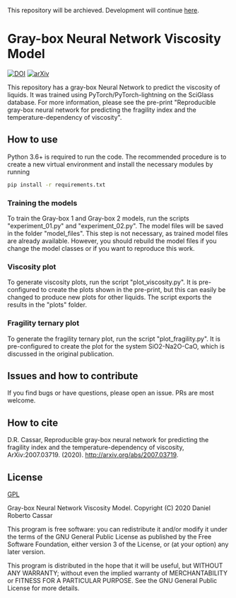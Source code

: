 This repository will be archieved. Development will continue [here](https://github.com/drcassar/viscnet).

# Gray-box Neural Network Viscosity Model
[![DOI](https://zenodo.org/badge/277125509.svg)](https://zenodo.org/badge/latestdoi/277125509)
[![arXiv](https://img.shields.io/badge/arXiv-2007.03719-b31b1b.svg)](https://arxiv.org/abs/2007.03719)

This repository has a gray-box Neural Network to predict the viscosity of liquids. It was trained using PyTorch/PyTorch-lightning on the SciGlass database. For more information, please see the pre-print "Reproducible gray-box neural network for predicting the fragility index and the temperature-dependency of viscosity".

## How to use
Python 3.6+ is required to run the code. The recommended procedure is to create a new virtual environment and install the necessary modules by running

``` sh
pip install -r requirements.txt
```

### Training the models
To train the Gray-box 1 and Gray-box 2 models, run the scripts "experiment_01.py" and "experiment_02.py". The model files will be saved in the folder "model_files". This step is not necessary, as trained model files are already available. However, you should rebuild the model files if you change the model classes or if you want to reproduce this work.

### Viscosity plot
To generate viscosity plots, run the script "plot_viscosity.py". It is pre-configured to create the plots shown in the pre-print, but this can easily be changed to produce new plots for other liquids. The script exports the results in the "plots" folder.

### Fragility ternary plot
To generate the fragility ternary plot, run the script "plot_fragility.py". It is pre-configured to create the plot for the system SiO2-Na2O-CaO, which is discussed in the original publication. 

## Issues and how to contribute
If you find bugs or have questions, please open an issue. PRs are most welcome.

## How to cite
D.R. Cassar, Reproducible gray-box neural network for predicting the fragility index and the temperature-dependency of viscosity, ArXiv:2007.03719. (2020). http://arxiv.org/abs/2007.03719.
  
## License
[GPL](LICENSE)

Gray-box Neural Network Viscosity Model. Copyright (C) 2020 Daniel Roberto Cassar

This program is free software: you can redistribute it and/or modify it under the terms of the GNU General Public License as published by the Free Software Foundation, either version 3 of the License, or (at your option) any later version.

This program is distributed in the hope that it will be useful, but WITHOUT ANY WARRANTY; without even the implied warranty of MERCHANTABILITY or FITNESS FOR A PARTICULAR PURPOSE.  See the GNU General Public License for more details.
